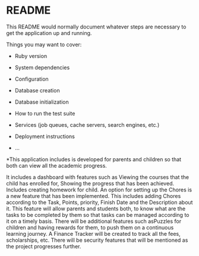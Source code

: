 # README

This README would normally document whatever steps are necessary to get the
application up and running.

Things you may want to cover:

* Ruby version

* System dependencies

* Configuration

* Database creation

* Database initialization

* How to run the test suite

* Services (job queues, cache servers, search engines, etc.)

* Deployment instructions

* ...

*This application includes is developed for parents and children so that both can view all the academic progress.

It includes a dashboard with features such as Viewing the courses that the child has enrolled for, Showing the progress that has been achieved.
Includes creating homework for child.
An option for setting up the Chores is a new feature that has been implemented. This includes adding Chores according to the Task, Points, priority, Finish Date and the Description about it.
This feature will allow parents and students both, to know what are the tasks to be completed by them so that tasks can be managed according to it on a timely basis.
There will be additional features such asPuzzles for children and having rewards for them, to push them on a continuous learning journey.
A Finance Tracker will be created to track all the fees, scholarships, etc.
There will be security features that will be mentioned as the project progresses further.
